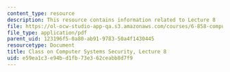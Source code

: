 ```yaml
---
content_type: resource
description: This resource contains information related to Lecture 8
file: https://ol-ocw-studio-app-qa.s3.amazonaws.com/courses/6-858-computer-systems-security-fall-2014/e59ea1c3e94bd1fb73e362ceabb8d7f9_MIT6_858F14_lec8.pdf
file_type: application/pdf
parent_uid: 123196f5-0a80-ab91-9783-50a4f1430445
resourcetype: Document
title: Class on Computer Systems Security, Lecture 8
uid: e59ea1c3-e94b-d1fb-73e3-62ceabb8d7f9
---
```

